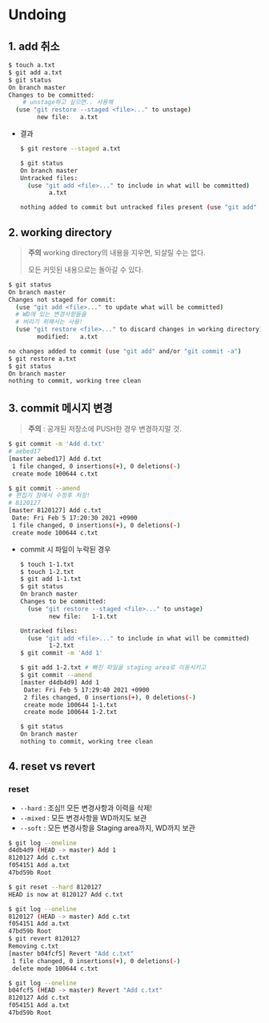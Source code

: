 # Undoing

## 1. add 취소

```bash
$ touch a.txt
$ git add a.txt
$ git status
On branch master
Changes to be committed:
	# unstage하고 싶으면.. 사용해
  (use "git restore --staged <file>..." to unstage)
        new file:   a.txt
```

- 결과

  ```bash
  $ git restore --staged a.txt
  ```

  ```bash
  $ git status
  On branch master
  Untracked files:
    (use "git add <file>..." to include in what will be committed)
          a.txt
  
  nothing added to commit but untracked files present (use "git add" to track)
  ```

## 2. working directory

> **주의** working directory의 내용을 지우면, 되살릴 수는 없다.
>
> 모든 커밋된 내용으로는 돌아갈 수 있다.

```bash
$ git status
On branch master
Changes not staged for commit:
  (use "git add <file>..." to update what will be committed)
  # WD에 있는 변경사항들을
  # 버리기 위해서는 사용!
  (use "git restore <file>..." to discard changes in working directory)
        modified:   a.txt

no changes added to commit (use "git add" and/or "git commit -a")
$ git restore a.txt
$ git status
On branch master
nothing to commit, working tree clean
```

## 3. commit 메시지 변경

> **주의** : 공개된 저장소에 PUSH한 경우 변경하지말 것.

```bash
$ git commit -m 'Add d.txt'
# aebed17
[master aebed17] Add d.txt
 1 file changed, 0 insertions(+), 0 deletions(-)
 create mode 100644 c.txt

$ git commit --amend
# 편집기 창에서 수정후 저장!
# 8120127
[master 8120127] Add c.txt
 Date: Fri Feb 5 17:20:30 2021 +0900
 1 file changed, 0 insertions(+), 0 deletions(-)
 create mode 100644 c.txt
```

- commit 시 파일이 누락된 경우

  ```bash
  $ touch 1-1.txt
  $ touch 1-2.txt
  $ git add 1-1.txt
  $ git status
  On branch master
  Changes to be committed:
    (use "git restore --staged <file>..." to unstage)
          new file:   1-1.txt
  
  Untracked files:
    (use "git add <file>..." to include in what will be committed)
          1-2.txt
  $ git commit -m 'Add 1'
  ```

  ```bash
  $ git add 1-2.txt # 빠진 파일을 staging area로 이동시키고
  $ git commit --amend
  [master d4db4d9] Add 1
   Date: Fri Feb 5 17:29:40 2021 +0900
   2 files changed, 0 insertions(+), 0 deletions(-)
   create mode 100644 1-1.txt
   create mode 100644 1-2.txt
  
  $ git status
  On branch master
  nothing to commit, working tree clean
  ```

## 4. reset vs revert

### reset

- `--hard` : 조심!! 모든 변경사항과 이력을 삭제!
- `--mixed` : 모든 변경사항을 WD까지도 보관
- `--soft` : 모든 변경사항을 Staging area까지, WD까지 보관

```bash
$ git log --oneline
d4db4d9 (HEAD -> master) Add 1
8120127 Add c.txt
f054151 Add a.txt
47bd59b Root

$ git reset --hard 8120127
HEAD is now at 8120127 Add c.txt

$ git log --oneline
8120127 (HEAD -> master) Add c.txt
f054151 Add a.txt
47bd59b Root
$ git revert 8120127
Removing c.txt
[master b04fcf5] Revert "Add c.txt"
 1 file changed, 0 insertions(+), 0 deletions(-)
 delete mode 100644 c.txt

$ git log --oneline
b04fcf5 (HEAD -> master) Revert "Add c.txt"
8120127 Add c.txt
f054151 Add a.txt
47bd59b Root
```